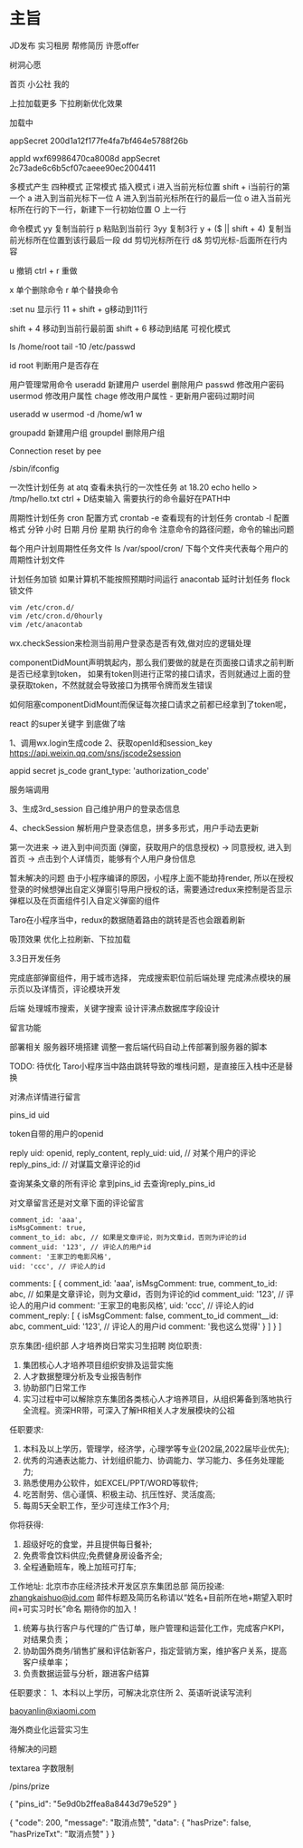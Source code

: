 # 主旨

JD发布
实习租房
帮修简历
许愿offer

树洞心愿

首页
小公社
我的

上拉加载更多
下拉刷新优化效果

加载中

appSecret  200d1a12f177fe4fa7bf464e5788f26b

appId wxf69986470ca8008d
appSecret 2c73ade6c6b5cf07caeee90ec2004411

多模式产生
四种模式
正常模式
插入模式
i 进入当前光标位置
shift + i当前行的第一个
a 进入到当前光标下一位
A 进入到当前光标所在行的最后一位
o 进入当前光标所在行的下一行，新建下一行初始位置
O 上一行

命令模式
yy 复制当前行
p 粘贴到当前行
3yy 复制3行
y + ($ || shift + 4) 复制当前光标所在位置到该行最后一段
dd 剪切光标所在行
d& 剪切光标-后面所在行内容

u 撤销 
ctrl + r 重做

x 单个删除命令
r 单个替换命令

:set nu 显示行
11 + shift + g移动到11行

shift + 4 移动到当前行最前面
shift + 6 移动到结尾
可视化模式


ls /home/root
tail -10  /etc/passwd

id root 判断用户是否存在

用户管理常用命令
useradd 新建用户
userdel 删除用户
passwd 修改用户密码
usermod 修改用户属性
chage 修改用户属性 - 更新用户密码过期时间

useradd w
usermod -d /home/w1 w

groupadd 新建用户组
groupdel 删除用户组


 Connection reset by pee

/sbin/ifconfig

一次性计划任务 at
atq 查看未执行的一次性任务
at 18.20
echo hello > /tmp/hello.txt
ctrl + D结束输入
需要执行的命令最好在PATH中


周期性计划任务 cron
配置方式 crontab -e
查看现有的计划任务
crontab -l
配置格式
分钟 小时 日期 月份 星期 执行的命令
注意命令的路径问题，命令的输出问题

每个用户计划周期性任务文件
ls /var/spool/cron/ 下每个文件夹代表每个用户的周期性计划文件

计划任务加锁
如果计算机不能按照预期时间运行
anacontab 延时计划任务
flock 锁文件

```bash
vim /etc/cron.d/ 
vim /etc/cron.d/0hourly
vim /etc/anacontab

```


wx.checkSession来检测当前用户登录态是否有效,做对应的逻辑处理

componentDidMount声明筑起内，那么我们要做的就是在页面接口请求之前判断是否已经拿到token，
如果有token则进行正常的接口请求，否则就通过上面的登录获取token，不然就就会导致接口为携带令牌而发生错误


如何阻塞componentDidMount而保证每次接口请求之前都已经拿到了token呢，

react 的super关键字 到底做了啥

1、调用wx.login生成code
2、获取openId和session_key
https://api.weixin.qq.com/sns/jscode2session

appid
secret
js_code
grant_type: 'authorization_code'

服务端调用

3、生成3rd_session 自己维护用户的登录态信息

4、checkSession
解析用户登录态信息，拼多多形式，用户手动去更新

第一次进来 
-> 进入到中间页面 (弹窗，获取用户的信息授权) 
-> 同意授权, 进入到首页
-> 点击到个人详情页，能够有个人用户身份信息


暂未解决的问题
由于小程序编译的原因，小程序上面不能劫持render, 所以在授权登录的时候想弹出自定义弹窗引导用户授权的话，需要通过redux来控制是否显示弹框以及在页面组件引入自定义弹窗的组件

Taro在小程序当中，redux的数据随着路由的跳转是否也会跟着刷新

吸顶效果
优化上拉刷新、下拉加载

3.3日开发任务

完成底部弹窗组件，用于城市选择，
完成搜索职位前后端处理
完成沸点模块的展示页以及详情页，评论模块开发

后端
处理城市搜索，关键字搜索
设计评沸点数据库字段设计

留言功能

部署相关
服务器环境搭建
调整一套后端代码自动上传部署到服务器的脚本


TODO: 待优化
Taro小程序当中路由跳转导致的堆栈问题，是直接压入栈中还是替换


对沸点详情进行留言

pins_id
uid


token自带的用户的openid

reply
  uid: openid,
  reply_content,
  reply_uid: uid, // 对某个用户的评论
  reply_pins_id: // 对谋篇文章评论的id

查询某条文章的所有评论
  拿到pins_id 去查询reply_pins_id


对文章留言还是对文章下面的评论留言

    comment_id: 'aaa',
    isMsgComment: true,
    comment_to_id: abc, // 如果是文章评论，则为文章id，否则为评论的id
    comment_uid: '123', // 评论人的用户id
    comment: '王家卫的电影风格',
    uid: 'ccc', // 评论人的id

comments: [
  {
    comment_id: 'aaa',
    isMsgComment: true,
    comment_to_id: abc, // 如果是文章评论，则为文章id，否则为评论的id
    comment_uid: '123', // 评论人的用户id
    comment: '王家卫的电影风格',
    uid: 'ccc', // 评论人的id
    comment_reply: [
      {
        isMsgComment: false,
        comment_to_id
        comment__id: abc,
        comment_uid: '123', // 评论人的用户id
        comment: '我也这么觉得'
      }
    ]
  }
]

京东集团-组织部  人才培养岗日常实习生招聘
岗位职责:
1. 集团核心人才培养项目组织安排及运营实施
2. 人才数据整理分析及专业报告制作
3. 协助部门日常工作
4. 实习过程中可以解除京东集团各类核心人才培养项目，从组织筹备到落地执行全流程。资深HR带，可深入了解HR相关人才发展模块的公祖

任职要求:
1. 本科及以上学历，管理学，经济学，心理学等专业(202届,2022届毕业优先);
2. 优秀的沟通表达能力、计划组织能力、协调能力、学习能力、多任务处理能力;
3. 熟悉使用办公软件，如EXCEL/PPT/WORD等软件;
4. 吃苦耐劳、信心谨慎、积极主动、抗压性好、灵活度高;
5. 每周5天全职工作，至少可连续工作3个月;

你将获得:
1. 超级好吃的食堂，并且提供每日餐补;
2. 免费零食饮料供应;免费健身房设备齐全;
3. 全程通勤班车，晚上加班可打车;

工作地址:
北京市亦庄经济技术开发区京东集团总部
简历投递: zhangkaishuo@jd.com
邮件标题及简历名称请以“姓名+目前所在地+期望入职时间+可实习时长”命名
期待你的加入！


1. 统筹与执行客户与代理的广告订单，账户管理和运营化工作，完成客户KPI，对结果负责；
2. 协助国外商务/销售扩展和评估新客户，指定营销方案，维护客户关系，提高客户续单率；
3. 负责数据运营与分析，跟进客户结算

任职要求：
1、本科以上学历，可解决北京住所
2、英语听说读写流利

baoyanlin@xiaomi.com

海外商业化运营实习生


待解决的问题

textarea 字数限制


/pins/prize 

{
	"pins_id": "5e9d0b2ffea8a8443d79e529"
}

{
    "code": 200,
    "message": "取消点赞",
    "data": {
        "hasPrize": false,
        "hasPrizeTxt": "取消点赞"
    }
}